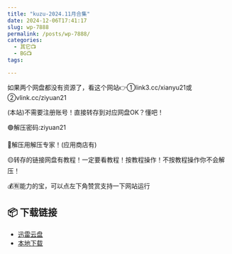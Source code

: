 ```yaml
---
title: "kuzu-2024.11月合集"
date: 2024-12-06T17:41:17
slug: wp-7888
permalink: /posts/wp-7888/
categories:
  - 其它📺
  - BG📺
tags:

---
```


如果两个网盘都没有资源了，看这个网站👉①link3.cc/xianyu21或②vlink.cc/ziyuan21

(本站)不需要注册账号！直接转存到对应网盘OK？懂吧！

🟢解压密码:ziyuan21

🔵解压用解压专家！(应用商店有)

🟡转存的链接网盘有教程！一定要看教程！按教程操作！不按教程操作你不会解压！

💰🈶能力的宝，可以点左下角赞赏支持一下网站运行

## 📦 下载链接
- [迅雷云盘](https://blziyuan21.com/pay-download/7888?key=7933ccef92&down_id=0)
- [本地下载](https://blziyuan21.com/pay-download/7888?key=7933ccef92&down_id=1)

